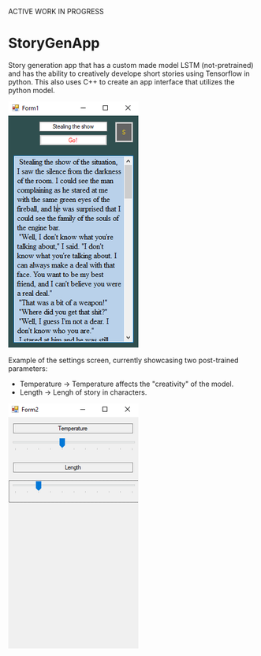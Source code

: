 ACTIVE WORK IN PROGRESS

# StoryGenApp
Story generation app that has a custom made model LSTM (not-pretrained) and has the ability to creatively develope short stories using Tensorflow in python. This also uses C++ to create an app interface that utilizes the python model.

![Example Story](https://github.com/Mich8952/StoryGenApp/blob/main/Sample%20story.PNG)

Example of the settings screen, currently showcasing two post-trained parameters:
- Temperature -> Temperature affects the "creativity" of the model.
- Length -> Lengh of story in characters.

![Example Settings](https://github.com/Mich8952/StoryGenApp/blob/main/Sample%20story%20settings.PNG)


